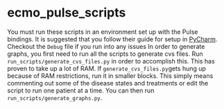 # ecmo_pulse_scripts

You must run these scripts in an environment set up with the Pulse bindings. It is suggested that you follow their guide for setup in [PyCharm](https://gitlab.kitware.com/physiology/engine/-/wikis/Using-Pycharm). Checkout the `Debug` file if you run into any issues 
In order to generate graphs, you first need to run all the scripts to generate cvs files. Run `run_scripts/generate_cvs_files.py` in order to accomplish this. This has proven to take up a lot of RAM. If `generate_cvs_files.py`gets hung up because of RAM restrictions, run it in smaller blocks. This simply means commenting out some of the disease states and treatments or edit the script to run one patient at a time.
You can then run `run_scripts/generate_graphs.py`. 
